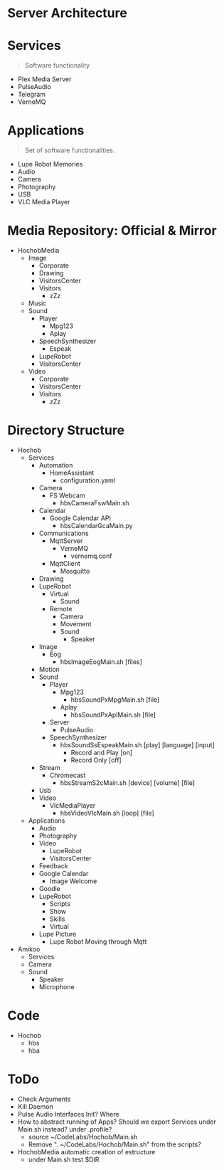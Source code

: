 # Server Architecture

# Services

> Software functionality

- Plex Media Server
- PulseAudio
- Telegram
- VerneMQ

# Applications

> Set of software functionalities.

- Lupe Robot Memories
- Audio
- Camera
- Photography
- USB
- VLC Media Player

# Media Repository: Official & Mirror

- HochobMedia
  - Image
    - Corporate
    - Drawing
    - VisitorsCenter
    - Visitors
      - zZz
  - Music
  - Sound
    - Player
      - Mpg123
      - Aplay
    - SpeechSynthesizer
      - Espeak
    - LupeRobot
    - VisitorsCenter
  - Video
    - Corporate
    - VisitorsCenter
    - Visitors
      - zZz

# Directory Structure

- Hochob
  - Services
    - Automation
      - HomeAssistant
        - configuration.yaml
    - Camera
      - FS Webcam
        - hbsCameraFswMain.sh
    - Calendar
      - Google Calendar API
        - hbsCalendarGcaMain.py
    - Communications
      - MqttServer
        - VerneMQ
          - vernemq.conf
      - MqttClient
        - Mosquitto
    - Drawing
    - LupeRobot
      - Virtual
        - Sound
      - Remote
        - Camera
        - Movement
        - Sound
          - Speaker
    - Image
      - Eog
        - hbsImageEogMain.sh [files]
    - Motion
    - Sound
      - Player
        - Mpg123
          - hbsSoundPxMpgMain.sh [file]
        - Aplay
          - hbsSoundPxAplMain.sh [file]
      - Server
        - PulseAudio
      - SpeechSynthesizer
        - hbsSoundSsEspeakMain.sh [play] [language] [input]
          - Record and Play [on]
          - Record Only [off]
    - Stream
      - Chromecast
        - hbsStreamS2cMain.sh [device] [volume] [file]
    - Usb
    - Video
      - VlcMediaPlayer
        - hbsVideoVlcMain.sh [loop] [file]
  - Applications
    - Audio
    - Photography
    - Video
      - LupeRobot
      - VisitorsCenter
    - Feedback
    - Google Calendar
      - Image Welcome
    - Goodie
    - LupeRobot
      - Scripts
      - Show
      - Skills
      - Virtual
    - Lupe Picture 
      - Lupe Robot Moving through Mqtt
- Amikoo
  - Services
  - Camera
  - Sound
    - Speaker
    - Microphone
  
# Code 

- Hochob
  - hbs
  - hba

# ToDo

- Check Arguments
- Kill Daemon
- Pulse Audio Interfaces Init? Where
- How to abstract running of Apps? Should we export Services under Main.sh instead? under .profile?
  - source ~/CodeLabs/Hochob/Main.sh
  - Remove ". ~/CodeLabs/Hochob/Main.sh" from the scripts?
- HochobMedia automatic creation of estructure
  - under Main.sh test $DIR